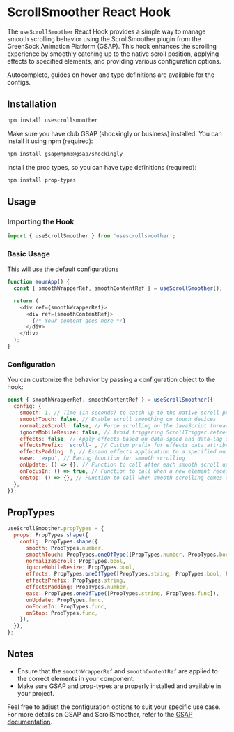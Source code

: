 # ScrollSmoother React Hook

The `useScrollSmoother` React Hook provides a simple way to manage smooth scrolling behavior using the ScrollSmoother plugin from the GreenSock Animation Platform (GSAP). This hook enhances the scrolling experience by smoothly catching up to the native scroll position, applying effects to specified elements, and providing various configuration options.

Autocomplete, guides on hover and type definitions are available for the configs.

## Installation

```bash
npm install usescrollsmoother
```

Make sure you have club GSAP (shockingly or business) installed. You can install it using npm (required):

```bash
npm install gsap@npm:@gsap/shockingly
```

Install the prop types, so you can have type definitions (required):

```bash
npm install prop-types
```

## Usage

### Importing the Hook

```javascript
import { useScrollSmoother } from 'usescrollsmoother';
```

### Basic Usage
This will use the default configurations

```javascript
function YourApp() {
  const { smoothWrapperRef, smoothContentRef } = useScrollSmoother();

  return (
    <div ref={smoothWrapperRef}>
      <div ref={smoothContentRef}>
        {/* Your content goes here */}
      </div>
    </div>
  );
}
```

### Configuration

You can customize the behavior by passing a configuration object to the hook:

```javascript
const { smoothWrapperRef, smoothContentRef } = useScrollSmoother({
  config: {
    smooth: 1, // Time (in seconds) to catch up to the native scroll position
    smoothTouch: false, // Enable scroll smoothing on touch devices
    normalizeScroll: false, // Force scrolling on the JavaScript thread
    ignoreMobileResize: false, // Avoid triggering ScrollTrigger.refresh() on mobile resize
    effects: false, // Apply effects based on data-speed and data-lag attributes
    effectsPrefix: 'scroll-', // Custom prefix for effects data attributes
    effectsPadding: 0, // Expand effects application to a specified number of pixels
    ease: 'expo', // Easing function for smooth scrolling
    onUpdate: () => {}, // Function to call after each smooth scroll update
    onFocusIn: () => true, // Function to call when a new element receives focus
    onStop: () => {}, // Function to call when smooth scrolling comes to a stop
  },
});
```

## PropTypes

```javascript
useScrollSmoother.propTypes = {
  props: PropTypes.shape({
    config: PropTypes.shape({
      smooth: PropTypes.number,
      smoothTouch: PropTypes.oneOfType([PropTypes.number, PropTypes.bool]),
      normalizeScroll: PropTypes.bool,
      ignoreMobileResize: PropTypes.bool,
      effects: PropTypes.oneOfType([PropTypes.string, PropTypes.bool, PropTypes.array]),
      effectsPrefix: PropTypes.string,
      effectsPadding: PropTypes.number,
      ease: PropTypes.oneOfType([PropTypes.string, PropTypes.func]),
      onUpdate: PropTypes.func,
      onFocusIn: PropTypes.func,
      onStop: PropTypes.func,
    }),
  }),
};
```

## Notes

- Ensure that the `smoothWrapperRef` and `smoothContentRef` are applied to the correct elements in your component.
- Make sure GSAP and prop-types are properly installed and available in your project.

Feel free to adjust the configuration options to suit your specific use case. For more details on GSAP and ScrollSmoother, refer to the [GSAP documentation](https://greensock.com/docs/).
